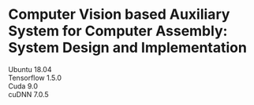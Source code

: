 # Computer Vision based Auxiliary System for Computer Assembly: System Design and Implementation

Ubuntu 18.04<br />
Tensorflow 1.5.0<br />
Cuda 9.0<br />
cuDNN 7.0.5<br />
